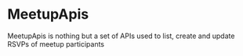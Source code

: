 # MeetupApis
MeetupApis is nothing but a set of APIs used to list, create and update RSVPs of meetup participants
